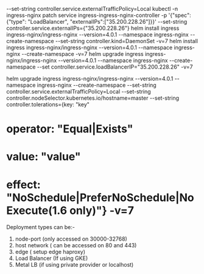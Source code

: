 --set-string controller.service.externalTrafficPolicy=Local 
kubectl -n ingress-nginx patch service ingress-ingress-nginx-controller -p '{"spec": {"type": "LoadBalancer", "externalIPs":["35.200.228.26"]}}'
--set-string controller.service.externalIPs={"35.200.228.26"}
helm install ingress ingress-nginx/ingress-nginx --version=4.0.1 --namespace ingress-nginx --create-namespace  --set-string controller.kind=DaemonSet  -v=7
helm install ingress ingress-nginx/ingress-nginx --version=4.0.1 --namespace ingress-nginx --create-namespace  -v=7
helm upgrade ingress ingress-nginx/ingress-nginx --version=4.0.1 --namespace ingress-nginx --create-namespace   --set controller.service.loadBalancerIP="35.200.228.26" -v=7

helm upgrade ingress ingress-nginx/ingress-nginx --version=4.0.1 --namespace ingress-nginx --create-namespace --set-string controller.service.externalTrafficPolicy=Local 
  --set-string controller.nodeSelector.kubernetes.io/hostname=master --set-string controller.tolerations={key: "key"
  #    operator: "Equal|Exists"
  #    value: "value"
  #    effect: "NoSchedule|PreferNoSchedule|NoExecute(1.6 only)"} -v=7


Deployment types can be:-
  1. node-port    (only accessed on 30000-32768)
  2. host network ( can be accessed on 80 and 443)
  3. edge ( setup edge haproxy)
  4. Load Balancer (If using GKE)
  5. Metal LB (if using private provider or localhost)